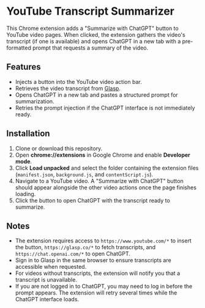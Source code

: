 # YouTube Transcript Summarizer

This Chrome extension adds a "Summarize with ChatGPT" button to YouTube video pages. When clicked, the extension gathers the video's transcript (if one is available) and opens ChatGPT in a new tab with a pre-formatted prompt that requests a summary of the video.

## Features

- Injects a button into the YouTube video action bar.
- Retrieves the video transcript from [Glasp](https://glasp.co/).
- Opens ChatGPT in a new tab and pastes a structured prompt for summarization.
- Retries the prompt injection if the ChatGPT interface is not immediately ready.

## Installation

1. Clone or download this repository.
2. Open **chrome://extensions** in Google Chrome and enable **Developer mode**.
3. Click **Load unpacked** and select the folder containing the extension files (`manifest.json`, `background.js`, and `contentScript.js`).
4. Navigate to a YouTube video. A "Summarize with ChatGPT" button should appear alongside the other video actions once the page finishes loading.
5. Click the button to open ChatGPT with the transcript ready to summarize.

## Notes

- The extension requires access to `https://www.youtube.com/*` to insert the button, `https://glasp.co/*` to fetch transcripts, and `https://chat.openai.com/*` to open ChatGPT.
- Sign in to Glasp in the same browser to ensure transcripts are accessible when requested.
- For videos without transcripts, the extension will notify you that a transcript is unavailable.
- If you are not logged in to ChatGPT, you may need to log in before the prompt appears. The extension will retry several times while the ChatGPT interface loads.
